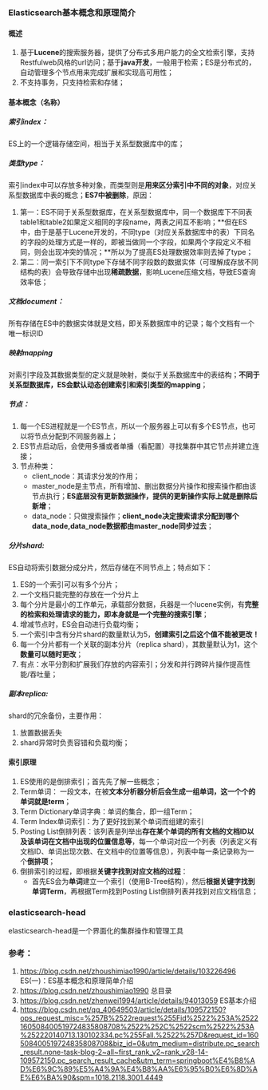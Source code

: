 ### Elasticsearch基本概念和原理简介
#### 概述
1. 基于**Lucene**的搜索服务器，提供了分布式多用户能力的全文检索引擎，支持Restfulweb风格的url访问；基于**java开发**，一般用于检索；ES是分布式的，自动管理多个节点用来完成扩展和实现高可用性；
2. 不支持事务，只支持检索和存储；
#### 基本概念（名称）
##### 索引index：
   ES上的一个逻辑存储空间，相当于关系型数据库中的库；

##### 类型type：
​	索引index中可以存放多种对象，而类型则是**用来区分索引中不同的对象**，对应关系型数据库中表的概念；**ES7中被删除**，原因：
   1. 第一：ES不同于关系型数据库，在关系型数据库中，同一个数据库下不同表table1和table2如果定义相同的字段name，两表之间互不影响；**但在ES中，由于是基于Lucene开发的，不同type（对应关系数据库中的表）下同名的字段的处理方式是一样的，即被当做同一个字段，如果两个字段定义不相同，则会出现冲突的情况；**所以为了提高ES处理数据效率则去掉了type；
   2. 第二：同一索引下不同type下存储不同字段数的数据实体（可理解成存放不同结构的表）会导致存储中出现**稀疏数据**，影响Lucene压缩文档，导致ES查询效率低；

##### 文档document：
所有存储在ES中的数据实体就是文档，即关系数据库中的记录；每个文档有一个唯一标识ID

##### 映射mapping
对索引字段及其数据类型的定义就是映射，类似于关系数据库中的表结构；**不同于关系型数据库，ES会默认动态创建索引和索引类型的mapping**；

##### 节点：
1. 每一个ES进程就是一个ES节点，所以一个服务器上可以有多个ES节点，也可以将节点分配到不同服务器上；
2. ES节点启动后，会使用多播或者单播（看配置）寻找集群中其它节点并建立连接；
3. 节点种类：
   * client_node：其请求分发的作用；
   * master_node是主节点，所有增加、删出数据分片操作和搜索操作都由该节点执行；**ES底层没有更新数据操作，提供的更新操作实际上就是删除后新增**；
   * data_node：只做搜索操作；**client_node决定搜索请求分配到哪个data_node,data_node数据都由master_node同步过去**；

##### 分片shard:
ES自动将索引数据分成分片，然后存储在不同节点上；特点如下：
   1. ES的一个索引可以有多个分片；
   2. 一个文档只能完整的存放在一个分片上
   3. 每个分片是最小的工作单元，承载部分数据，兵器是一个lucene实例，有**完整的检索和处理请求的能力，即本身就是一个完整的搜索引擎**；
   4. 增减节点时，ES会自动进行负载均衡；
   5. 一个索引中含有分片shard的数量默认为5，**创建索引之后这个值不能被更改！**
   6. 每一个分片都有一个关联的副本分片（replica shard），其数量默认为1，这个**数量可以随时更改**；
   7. 有点：水平分割和扩展我们存放的内容索引；分发和并行跨碎片操作提高性能/吞吐量；

##### 副本replica:
shard的冗余备份，主要作用：
  1. 放置数据丢失
  2. shard异常时负责容错和负载均衡；

#### 索引原理
1. ES使用的是倒排索引；首先先了解一些概念；
2. Term单词： 一段文本，在被**文本分析器分析后会生成一组单词，这一个个的单词就是term**；
3. Term Dictionary单词字典：单词的集合，即一组Term；
4. Term Index单词索引：为了更好找到某个单词而组建的索引
5. Posting List倒排列表：该列表是列举出**存在某个单词的所有文档的文档ID以及该单词在文档中出现的位置信息等**，每一个单词对应一个列表（列表定义有文档ID、单词出现次数、在文档中的位置等信息），列表中每一条记录称为一个**倒排项**；
6. 倒排索引的过程，即根据**关键字找到对应文档的过程**：
   * 首先ES会为**单词**建立一个索引（使用B-Tree结构），然后**根据关键字找到单词Term**，再根据Term找到Posting List倒排列表并找到对应文档信息；


### elasticsearch-head
elasticsearch-head是一个界面化的集群操作和管理工具

### 参考：
1. https://blog.csdn.net/zhoushimiao1990/article/details/103226496 ES(一)：ES基本概念和原理简单介绍
2. https://blog.csdn.net/zhoushimiao1990 总目录
3. https://blog.csdn.net/zhenwei1994/article/details/94013059 ES基本介绍
4. https://blog.csdn.net/qq_40649503/article/details/109572150?ops_request_misc=%257B%2522request%255Fid%2522%253A%2522160508400519724835808708%2522%252C%2522scm%2522%253A%252220140713.130102334.pc%255Fall.%2522%257D&request_id=160508400519724835808708&biz_id=0&utm_medium=distribute.pc_search_result.none-task-blog-2~all~first_rank_v2~rank_v28-14-109572150.pc_search_result_cache&utm_term=springboot%E4%B8%AD%E6%9C%89%E5%A4%9A%E4%B8%AA%E6%95%B0%E6%8D%AE%E6%BA%90&spm=1018.2118.3001.4449